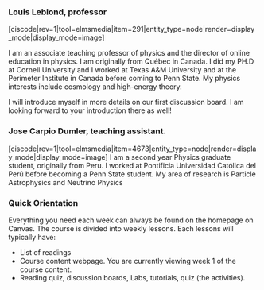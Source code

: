 ### Louis Leblond, professor 

<div style="max-width:500px;">
  [ciscode|rev=1|tool=elmsmedia|item=291|entity_type=node|render=display_mode|display_mode=image]
</div>

I am an associate teaching professor of physics and the director of online education in physics. I am originally from Québec in Canada. I did my PH.D at Cornell University and I worked at Texas A&M University and at the Perimeter Institute in Canada before coming to Penn State. My physics interests include cosmology and high-energy theory. 

I will introduce myself in more details on our first discussion board. I am looking forward to your introduction there as well!

### Jose Carpio Dumler, teaching assistant. 
[ciscode|rev=1|tool=elmsmedia|item=4673|entity_type=node|render=display_mode|display_mode=image]
I am a second year Physics graduate student, originally from Peru. I worked at Pontificia Universidad Católica del Perú before becoming a Penn State student. My area of research is Particle Astrophysics and Neutrino Physics

### Quick Orientation

Everything you need each week can always be found on the homepage on Canvas. The course is divided into weekly lessons. Each lessons will typically have: 

* List of readings
* Course content webpage. You are currently viewing week 1 of the course content.
* Reading quiz, discussion boards, Labs, tutorials, quiz (the activities). 
